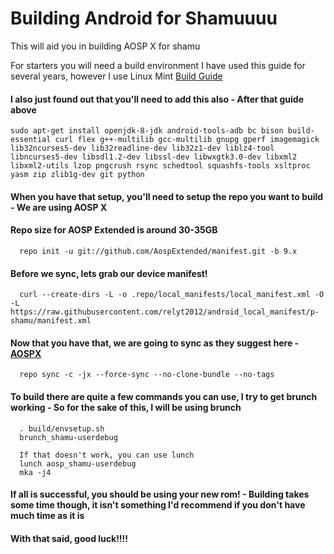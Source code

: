 # Building Android for Shamuuuu
This will aid you in building AOSP X for shamu

For starters you will need a build environment
I have used this guide for several years, however I use Linux Mint 
[Build Guide](https://nathanpfry.com/how-to-setup-ubuntu-16-04-lts-xenial-xerus-to-compile-android-roms/)

#### I also just found out that you'll need to add this also - After that guide above

```
sudo apt-get install openjdk-8-jdk android-tools-adb bc bison build-essential curl flex g++-multilib gcc-multilib gnupg gperf imagemagick lib32ncurses5-dev lib32readline-dev lib32z1-dev liblz4-tool libncurses5-dev libsdl1.2-dev libssl-dev libwxgtk3.0-dev libxml2 libxml2-utils lzop pngcrush rsync schedtool squashfs-tools xsltproc yasm zip zlib1g-dev git python
```

#### When you have that setup, you'll need to setup the repo you want to build - We are using AOSP X
#### Repo size for AOSP Extended is around 30-35GB
```
  repo init -u git://github.com/AospExtended/manifest.git -b 9.x
```

#### Before we sync, lets grab our device manifest!
```
  curl --create-dirs -L -o .repo/local_manifests/local_manifest.xml -O -L https://raw.githubusercontent.com/relyt2012/android_local_manifest/p-shamu/manifest.xml
```

#### Now that you have that, we are going to sync as they suggest here - [AOSPX](https://github.com/AospExtended/manifest/tree/9.x)
```
  repo sync -c -jx --force-sync --no-clone-bundle --no-tags
```

#### To build there are quite a few commands you can use, I try to get brunch working - So for the sake of this, I will be using brunch
```
  . build/envsetup.sh
  brunch_shamu-userdebug

  If that doesn't work, you can use lunch
  lunch aosp_shamu-userdebug
  mka -j4
```

#### If all is successful, you should be using your new rom! - Building takes some time though, it isn't something I'd recommend if you don't have much time as it is
#### With that said, good luck!!!!
